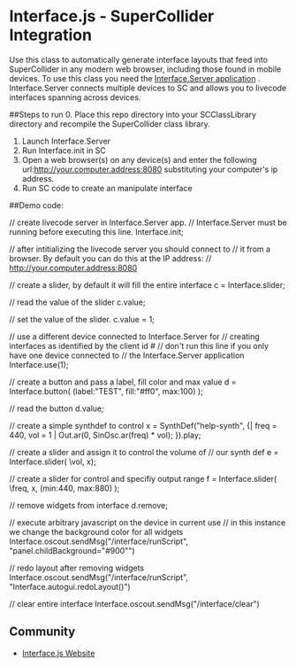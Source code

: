 Interface.js - SuperCollider Integration
========

Use this class to automatically generate interface layouts that feed into SuperCollider in any modern web browser, including 
those found in mobile devices. To use this class you need the [Interface.Server application](https://github.com/charlieroberts/interface.server)
. Interface.Server connects multiple devices to SC and allows you to livecode interfaces spanning across devices.

##Steps to run
0. Place this repo directory into your SCClassLibrary directory and recompile the SuperCollider class library.
1. Launch Interface.Server
2. Run Interface.init in SC
3. Open a web browser(s) on any device(s) and enter the following url:http://your.computer.address:8080 substituting your computer's ip address.
4. Run SC code to create an manipulate interface

##Demo code:

  // create livecode server in Interface.Server app.
  // Interface.Server must be running before executing this line.
  Interface.init;

  // after intitializing the livecode server you should connect to
  // it from a browser. By default you can do this at the IP address:
  // http://your.computer.address:8080

  // create a slider, by default it will fill the entire interface
  c = Interface.slider;

  // read the value of the slider
  c.value;

  // set the value of the slider.
  c.value = 1;

  // use a different device connected to Interface.Server for
  // creating interfaces as identified by the client id #
  // don't run this line if you only have one device connected to
  // the Interface.Server application
  Interface.use(1);

  // create a button and pass a label, fill color and max value
  d = Interface.button( (label:"TEST", fill:"#ff0", max:100) );

  // read the button
  d.value;

  // create a simple synthdef to control
  x = SynthDef("help-synth", {| freq = 440, vol = 1 |
      Out.ar(0, SinOsc.ar(freq) * vol);
  }).play;

  // create a slider and assign it to control the volume of
  // our synth def
  e = Interface.slider( \vol,  x);

  // create a slider for control and specifiy output range
  f = Interface.slider( \freq, x, (min:440, max:880) );

  // remove widgets from interface
  d.remove;

  // execute arbitrary javascript on the device in current use
  // in this instance we change the background color for all widgets
  Interface.oscout.sendMsg("/interface/runScript", "panel.childBackground=\"#900\"")

  // redo layout after removing widgets
  Interface.oscout.sendMsg("/interface/runScript", "Interface.autogui.redoLayout()")

  // clear entire interface
  Interface.oscout.sendMsg("/interface/clear")

	
Community
---------

- [Interface.js Website](http://www.charlie-roberts.com/interface.js)
